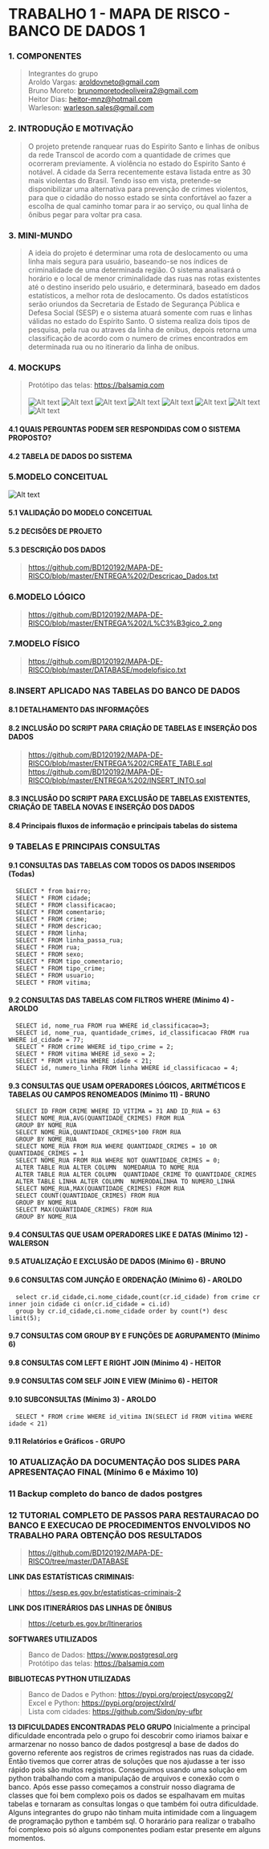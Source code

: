 # TRABALHO 1 - MAPA DE RISCO - BANCO DE DADOS 1
### 1. COMPONENTES<br>
>Integrantes do grupo<br>
>Aroldo Vargas: aroldovneto@gmail.com<br>
>Bruno Moreto: brunomoretodeoliveira2@gmail.com<br>
>Heitor Dias: heitor-mnz@hotmail.com<br>
>Warleson: warleson.sales@gmail.com<br> 

### 2. INTRODUÇÃO E MOTIVAÇÃO<br>
> O projeto pretende ranquear ruas do Espirito Santo e linhas de onibus da rede Transcol de acordo com a quantidade de crimes que ocorreram previamente. A violência no estado do Espirito Santo é notável. A cidade da Serra recentemente estava listada entre as 30 mais violentas do Brasil. Tendo isso em vista, pretende-se disponibilizar uma alternativa para prevenção de crimes violentos, para que o cidadão do nosso estado se sinta confortável ao fazer a escolha de qual caminho tomar para ir ao serviço, ou qual linha de ônibus pegar para voltar pra casa. 

### 3. MINI-MUNDO<br>
> A ideia do projeto é determinar uma rota de deslocamento ou uma linha mais segura para usuário, baseando-se nos índices de criminalidade de uma determinada região. O sistema analisará o horário e o local de menor criminalidade das ruas nas rotas existentes até o destino inserido pelo usuário, e determinará, baseado em dados estatísticos, a melhor rota de deslocamento. Os dados estatísticos serão oriundos da Secretaria de Estado de Segurança Pública e Defesa Social (SESP) e o sistema atuará somente com ruas e linhas válidas no estado do Espírito Santo. O sistema realiza dois tipos de pesquisa, pela rua ou atraves da linha de onibus, depois retorna uma classificação de acordo com o numero de crimes encontrados em determinada rua ou no itinerario da linha de onibus.

### 4. MOCKUPS<br>
>Protótipo das telas: https://balsamiq.com<br><br>
![Alt text](https://github.com/BD120192/MAPA-DE-RISCO/blob/master/TELAS/menu_inicial.JPG?raw=true "Title")
![Alt text](https://github.com/BD120192/MAPA-DE-RISCO/blob/master/TELAS/pesquisa_rua.JPG?raw=true "Title")
![Alt text](https://github.com/BD120192/MAPA-DE-RISCO/blob/master/TELAS/pesquisa_linha.JPG?raw=true "Title")
![Alt text](https://github.com/BD120192/MAPA-DE-RISCO/blob/master/TELAS/resultado_rua.JPG?raw=true "Title")
![Alt text](https://github.com/BD120192/MAPA-DE-RISCO/blob/master/TELAS/resultado_linha.JPG?raw=true "Title")
![Alt text](https://github.com/BD120192/MAPA-DE-RISCO/blob/master/TELAS/descricao_crimes.JPG?raw=true "Title")
![Alt text](https://github.com/BD120192/MAPA-DE-RISCO/blob/master/TELAS/comentario.JPG?raw=true "Title")
![Alt text](https://github.com/BD120192/MAPA-DE-RISCO/blob/master/TELAS/comentario_enviado.JPG?raw=true "Title")

#### 4.1 QUAIS PERGUNTAS PODEM SER RESPONDIDAS COM O SISTEMA PROPOSTO?

#### 4.2 TABELA DE DADOS DO SISTEMA

### 5.MODELO CONCEITUAL<br>
![Alt text](https://github.com/BD120192/MAPA-DE-RISCO/blob/master/modeloconceitualFonteGrande.jpg?raw=true "Title")

#### 5.1 VALIDAÇÃO DO MODELO CONCEITUAL

#### 5.2 DECISÕES DE PROJETO

#### 5.3 DESCRIÇÃO DOS DADOS
> https://github.com/BD120192/MAPA-DE-RISCO/blob/master/ENTREGA%202/Descricao_Dados.txt

### 6.MODELO LÓGICO<br>
> https://github.com/BD120192/MAPA-DE-RISCO/blob/master/ENTREGA%202/L%C3%B3gico_2.png
### 7.MODELO FÍSICO<br>
>https://github.com/BD120192/MAPA-DE-RISCO/blob/master/DATABASE/modelofisico.txt

### 8.INSERT APLICADO NAS TABELAS DO BANCO DE DADOS<br>


#### 8.1 DETALHAMENTO DAS INFORMAÇÕES


#### 8.2 INCLUSÃO DO SCRIPT PARA CRIAÇÃO DE TABELAS E INSERÇÃO DOS DADOS

> https://github.com/BD120192/MAPA-DE-RISCO/blob/master/ENTREGA%202/CREATE_TABLE.sql
> https://github.com/BD120192/MAPA-DE-RISCO/blob/master/ENTREGA%202/INSERT_INTO.sql

#### 8.3 INCLUSÃO DO SCRIPT PARA EXCLUSÃO DE TABELAS EXISTENTES, CRIAÇÃO DE TABELA NOVAS E INSERÇÃO DOS DADOS

#### 8.4 Principais fluxos de informação e principais tabelas do sistema

### 9	TABELAS E PRINCIPAIS CONSULTAS<br>
#### 9.1	CONSULTAS DAS TABELAS COM TODOS OS DADOS INSERIDOS (Todas)
      SELECT * from bairro;
      SELECT * FROM cidade;
      SELECT * FROM classificacao;
      SELECT * FROM comentario;
      SELECT * FROM crime;
      SELECT * FROM descricao;
      SELECT * FROM linha;
      SELECT * FROM linha_passa_rua;
      SELECT * FROM rua;
      SELECT * FROM sexo;
      SELECT * FROM tipo_comentario;
      SELECT * FROM tipo_crime;
      SELECT * FROM usuario;
      SELECT * FROM vitima;
      
#### 9.2	CONSULTAS DAS TABELAS COM FILTROS WHERE (Mínimo 4) - AROLDO
      SELECT id, nome_rua FROM rua WHERE id_classificacao=3;
      SELECT id, nome_rua, quantidade_crimes, id_classificacao FROM rua WHERE id_cidade = 77;
      SELECT * FROM crime WHERE id_tipo_crime = 2;
      SELECT * FROM vitima WHERE id_sexo = 2;
      SELECT * FROM vitima WHERE idade < 21;
      SELECT id, numero_linha FROM linha WHERE id_classificacao = 4;
      
#### 9.3	CONSULTAS QUE USAM OPERADORES LÓGICOS, ARITMÉTICOS E TABELAS OU CAMPOS RENOMEADOS (Mínimo 11) - BRUNO
      SELECT ID FROM CRIME WHERE ID_VITIMA = 31 AND ID_RUA = 63
      SELECT NOME_RUA,AVG(QUANTIDADE_CRIMES) FROM RUA
      GROUP BY NOME_RUA
      SELECT NOME_RUA,QUANTIDADE_CRIMES*100 FROM RUA
      GROUP BY NOME_RUA
      SELECT NOME_RUA FROM RUA WHERE QUANTIDADE_CRIMES = 10 OR QUANTIDADE_CRIMES = 1
      SELECT NOME_RUA FROM RUA WHERE NOT QUANTIDADE_CRIMES = 0; 
      ALTER TABLE RUA ALTER COLUMN  NOMEDARUA TO NOME_RUA
      ALTER TABLE RUA ALTER COLUMN  QUANTIDADE_CRIME TO QUANTIDADE_CRIMES
      ALTER TABLE LINHA ALTER COLUMN  NUMERODALINHA TO NUMERO_LINHA
      SELECT NOME_RUA,MAX(QUANTIDADE_CRIMES) FROM RUA
      SELECT COUNT(QUANTIDADE_CRIMES) FROM RUA
      GROUP BY NOME_RUA
      SELECT MAX(QUANTIDADE_CRIMES) FROM RUA
      GROUP BY NOME_RUA


#### 9.4	CONSULTAS QUE USAM OPERADORES LIKE E DATAS (Mínimo 12) - WALERSON
#### 9.5	ATUALIZAÇÃO E EXCLUSÃO DE DADOS (Mínimo 6) - BRUNO

#### 9.6	CONSULTAS COM JUNÇÃO E ORDENAÇÃO (Mínimo 6) - AROLDO
      select cr.id_cidade,ci.nome_cidade,count(cr.id_cidade) from crime cr inner join cidade ci on(cr.id_cidade = ci.id)
      group by cr.id_cidade,ci.nome_cidade order by count(*) desc limit(5);
#### 9.7	CONSULTAS COM GROUP BY E FUNÇÕES DE AGRUPAMENTO (Mínimo 6) 
#### 9.8	CONSULTAS COM LEFT E RIGHT JOIN (Mínimo 4) - HEITOR
#### 9.9	CONSULTAS COM SELF JOIN E VIEW (Mínimo 6) - HEITOR
#### 9.10	SUBCONSULTAS (Mínimo 3) - AROLDO
      SELECT * FROM crime WHERE id_vitima IN(SELECT id FROM vitima WHERE idade < 21)
#### 9.11 Relatórios e Gráficos - GRUPO

### 10	ATUALIZAÇÃO DA DOCUMENTAÇÃO DOS SLIDES PARA APRESENTAÇAO FINAL (Mínimo 6 e Máximo 10)<br>

### 11 Backup completo do banco de dados postgres<br>

### 12	TUTORIAL COMPLETO DE PASSOS PARA RESTAURACAO DO BANCO E EXECUCAO DE PROCEDIMENTOS ENVOLVIDOS NO TRABALHO PARA OBTENÇÃO DOS RESULTADOS<br>
> https://github.com/BD120192/MAPA-DE-RISCO/tree/master/DATABASE

**LINK DAS ESTATÍSTICAS CRIMINAIS:**

>https://sesp.es.gov.br/estatisticas-criminais-2

**LINK DOS ITINERÁRIOS DAS LINHAS DE ÔNIBUS**

>https://ceturb.es.gov.br/Itinerarios

**SOFTWARES UTILIZADOS**

>Banco de Dados: https://www.postgresql.org <br>
>Protótipo das telas: https://balsamiq.com

**BIBLIOTECAS PYTHON UTILIZADAS**
>Banco de Dados e Python: https://pypi.org/project/psycopg2/ <br>
>Excel e Python: https://pypi.org/project/xlrd/ <br>
>Lista com cidades: https://github.com/Sidon/py-ufbr <br>


**13 DIFICULDADES ENCONTRADAS PELO GRUPO**
Inicialmente a principal dificuldade encontrada pelo o grupo foi descobrir como iriamos baixar e armarzenar no nosso banco de dados postgresql a base de dados do governo referente aos registros de crimes registrados nas ruas da cidade. Então tivemos que correr atras de soluções que nos ajudasse a ter isso rápido pois são muitos registros. Conseguimos usando uma solução em python trabalhando com a manipulação de arquivos e conexão com o banco.  Após esse passo começamos a construir nosso diagrama de classes que foi bem complexo pois os dados se espalhavam em muitas tabelas e tornaram as consultas longas o que também foi outra dificuldade. Alguns integrantes do grupo não tinham muita intimidade com a linguagem de programação python e também sql. O horarário para realizar o trabalho foi complexo pois só alguns componentes podiam estar presente em alguns momentos.
